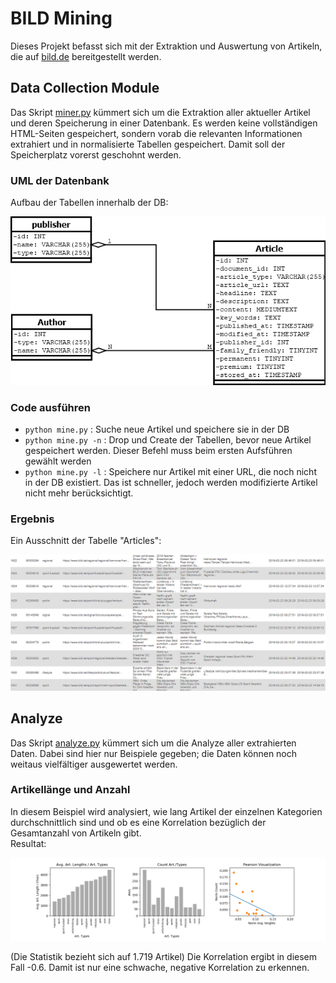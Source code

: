 # BILD Mining

Dieses Projekt befasst sich mit der Extraktion und Auswertung von Artikeln, die auf [bild.de](https://www.bild.de) bereitgestellt werden.

## Data Collection Module

Das Skript [miner.py](src/miner.py) kümmert sich um die Extraktion aller aktueller Artikel und deren Speicherung in einer Datenbank. Es werden keine vollständigen HTML-Seiten gespeichert, sondern vorab die relevanten Informationen extrahiert und in normalisierte Tabellen gespeichert. Damit soll der Speicherplatz vorerst geschohnt werden.

### UML der Datenbank

Aufbau der Tabellen innerhalb der DB:

![alt text](res/database.png "DB UML-Aufbau")


### Code ausführen

* `python mine.py` : Suche neue Artikel und speichere sie in der DB
* `python mine.py -n` : Drop und Create der Tabellen, bevor neue Artikel gespeichert werden. Dieser Befehl muss beim ersten Aufsführen gewählt werden
* `python mine.py -l` : Speichere nur Artikel mit einer URL, die noch nicht in der DB existiert. Das ist schneller, jedoch werden modifizierte Artikel nicht mehr berücksichtigt.

### Ergebnis
Ein Ausschnitt der Tabelle "Articles":

![alt text](res/table_example.png "Ausschnitt aus Articles")

## Analyze

Das Skript [analyze.py](src/analyze.py) kümmert sich um die Analyze aller extrahierten Daten. Dabei sind hier nur Beispiele gegeben; die Daten können noch weitaus vielfältiger ausgewertet werden.

### Artikellänge und Anzahl

In diesem Beispiel wird analysiert, wie lang Artikel der einzelnen Kategorien durchschnittlich sind und ob es eine Korrelation bezüglich der Gesamtanzahl von Artikeln gibt.<br>
Resultat:

![alt text](res/articleLengthCountAnalyzeExample.png "Korrelation zwischen Artikellänge und Artikelanzahl")

(Die Statistik bezieht sich auf 1.719 Artikel) Die Korrelation ergibt in diesem Fall -0.6. Damit ist nur eine schwache, negative Korrelation zu erkennen.